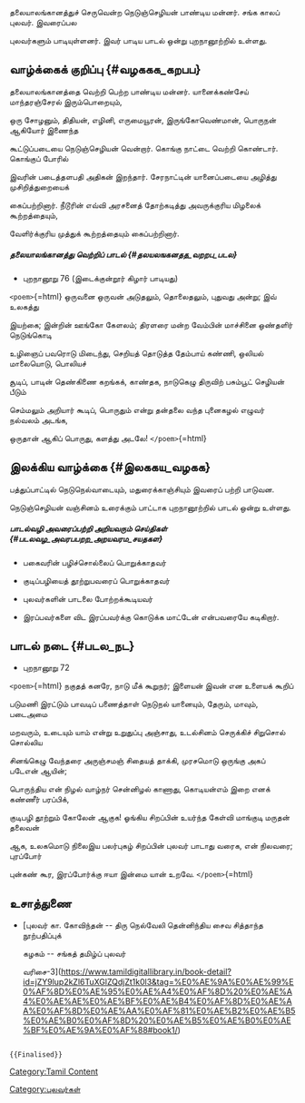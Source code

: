 தலையாலங்கானத்துச் செருவென்ற நெடுஞ்செழியன் பாண்டிய மன்னர். சங்க காலப் புலவர். இவரைப்பல
புலவர்களும் பாடியுள்ளனர். இவர் பாடிய பாடல் ஒன்று புறநானூற்றில் உள்ளது.

## வாழ்க்கைக் குறிப்பு {#வழககக_கறபப}

தலையாலங்கானத்தை வெற்றி பெற்ற பாண்டிய மன்னர். யானைக்கண்சேய் மாந்தரஞ்சேரல் இரும்பொறையும்,
ஒரு சோழனும், திதியன், எழினி, எருமையூரன், இருங்கோவெண்மான், பொருநன் ஆகியோர் இணைந்த
கூட்டுப்படையை நெடுஞ்செழியன் வென்றார். கொங்கு நாட்டை வெற்றி கொண்டார். கொங்குப் போரில்
இவரின் படைத்தளபதி அதிகன் இறந்தார். சேரநாட்டின் யானைப்படையை அழித்து முசிறித்துறையைக்
கைப்பற்றினார். நீடூரின் எவ்வி அரசனைத் தோற்கடித்து அவருக்குரிய மிழலைக் கூற்றத்தையும்,
வேளிர்க்குரிய முத்துக் கூற்றத்தையும் கைப்பற்றினார்.

##### தலையாலங்கானத்து வெற்றிப் பாடல் {#தலயலஙகனதத_வறறப_படல}

-   புறநானூறு 76 (இடைக்குன்றூர் கிழார் பாடியது)

`<poem>`{=html} ஒருவனை ஒருவன் அடுதலும், தொலைதலும், புதுவது அன்று; இவ் உலகத்து
இயற்கை; இன்றின் ஊங்கோ கேளலம்; திரளரை மன்ற வேம்பின் மாச்சினை ஒண்தளிர் நெடுங்கொடி
உழிஞைப் பவரொடு மிடைந்து, செறியத் தொடுத்த தேம்பாய் கண்ணி, ஒலியல் மாலையொடு, பொலியச்
சூடிப், பாடின் தெண்கிணை கறங்கக், காண்தக, நாடுகெழு திருவிற் பசும்பூட் செழியன் பீடும்
செம்மலும் அறியார் கூடிப், பொருதும் என்று தன்தலை வந்த புனைகழல் எழுவர் நல்வலம் அடங்க,
ஒருதான் ஆகிப் பொருது, களத்து அடலே! `</poem>`{=html}

## இலக்கிய வாழ்க்கை {#இலககய_வழகக}

பத்துப்பாட்டில் நெடுநெல்வாடையும், மதுரைக்காஞ்சியும் இவரைப் பற்றி பாடுவன.
நெடுஞ்செழியன் வஞ்சினம் உரைக்கும் பாட்டாக புறநானூற்றில் பாடல் ஒன்று உள்ளது.

##### பாடல்வழி அவரைப்பற்றி அறியவரும் செய்திகள் {#படலவழ_அவரபபறற_அறயவரம_சயதகள}

-   பகைவரின் பழிச்சொல்லைப் பொறுக்காதவர்
-   குடிப்பழியைத் தூற்றுபவரைப் பொறுக்காதவர்
-   புலவர்களின் பாடலை போற்றக்கூடியவர்
-   இரப்பவர்களை விட இரப்பவர்க்கு கொடுக்க மாட்டேன் என்பவரையே கடிகிறார்.

## பாடல் நடை {#படல_நட}

-   புறநானூறு 72

`<poem>`{=html} நகுதத் கனரே, நாடு மீக் கூறுநர்; இளையன் இவன் என உளையக் கூறிப்
படுமணி இரட்டும் பாவடிப் பணைத்தாள் நெடுநல் யானையும், தேரும், மாவும், படைஅமை
மறவரும், உடையும் யாம் என்று உறுதுப்பு அஞ்சாது, உடல்சினம் செருக்கிச் சிறுசொல் சொல்லிய
சினங்கெழு வேந்தரை அருஞ்சமஞ் சிதையத் தாக்கி, முரசமொடு ஒருங்கு அகப் படேஎன் ஆயின்;
பொருந்திய என் நிழல் வாழ்நர் சென்னிழல் காணாது, கொடியன்எம் இறை எனக் கண்ணீர் பரப்பிக்,
குடிபழி தூற்றும் கோலேன் ஆகுக! ஓங்கிய சிறப்பின் உயர்ந்த கேள்வி மாங்குடி மருதன் தலைவன்
ஆக, உலகமொடு நிலைஇய பலர்புகழ் சிறப்பின் புலவர் பாடாது வரைக, என் நிலவரை; புரப்போர்
புன்கண் கூர, இரப்போர்க்கு ஈயா இன்மை யான் உறவே. `</poem>`{=html}

## உசாத்துணை

-   [புலவர் கா. கோவிந்தன் -- திரு நெல்வேலி தென்னிந்திய சைவ சித்தாந்த நூற்பதிப்புக்
    கழகம் -- சங்கத் தமிழ்ப் புலவர்
    வரிசை-3](https://www.tamildigitallibrary.in/book-detail?id=jZY9lup2kZl6TuXGlZQdjZt1k0l3&tag=%E0%AE%9A%E0%AE%99%E0%AF%8D%E0%AE%95%E0%AE%A4%E0%AF%8D%20%E0%AE%A4%E0%AE%AE%E0%AE%BF%E0%AE%B4%E0%AF%8D%E0%AE%AA%E0%AF%8D%E0%AE%AA%E0%AF%81%E0%AE%B2%E0%AE%B5%E0%AE%B0%E0%AF%8D%20%E0%AE%B5%E0%AE%B0%E0%AE%BF%E0%AE%9A%E0%AF%88#book1/)

```{=mediawiki}
{{Finalised}}
```
[Category:Tamil Content](Category:Tamil_Content "wikilink")
[Category:புலவர்கள்](Category:புலவர்கள் "wikilink")
